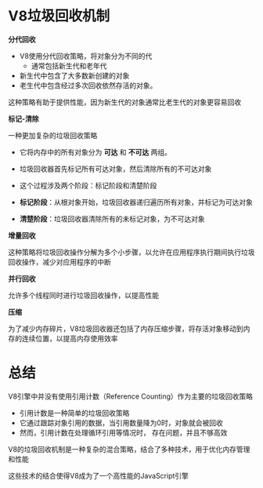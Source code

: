 # V8垃圾回收机制

**分代回收**

- V8使用分代回收策略，将对象分为不同的代
  - 通常包括新生代和老年代
- 新生代中包含了大多数新创建的对象
- 老生代中包含经过多次回收依然存活的对象。

这种策略有助于提供性能，因为新生代的对象通常比老生代的对象更容易回收

**标记-清除**

一种更加复杂的垃圾回收策略

- 它将内存中的所有对象分为 **可达** 和 **不可达** 两组。
- 垃圾回收器首先标记所有可达对象，然后清除所有的不可达对象
- 这个过程涉及两个阶段：标记阶段和清楚阶段

- **标记阶段**：从根对象开始，垃圾回收器递归遍历所有对象，并标记为可达对象
- **清楚阶段**：垃圾回收器清除所有的未标记对象，为不可达对象

**增量回收**

这种策略将垃圾回收操作分解为多个小步骤，以允许在应用程序执行期间执行垃圾回收操作，减少对应用程序的中断

**并行回收**

允许多个线程同时进行垃圾回收操作，以提高性能

**压缩**

为了减少内存碎片，V8垃圾回收器还包括了内存压缩步骤，将存活对象移动到内存的连续位置，以提高内存使用效率





# 总结

V8引擎中并没有使用引用计数（Reference Counting）作为主要的垃圾回收策略

- 引用计数是一种简单的垃圾回收策略
- 它通过跟踪对象引用的数据，当引用数量降为0时，对象就会被回收
- 然而，引用计数在处理循环引用等情况时， 存在问题，并且不够高效

V8的垃圾回收机制是一种复杂的混合策略，结合了多种技术，用于优化内存管理和性能

这些技术的结合使得V8成为了一个高性能的JavaScript引擎